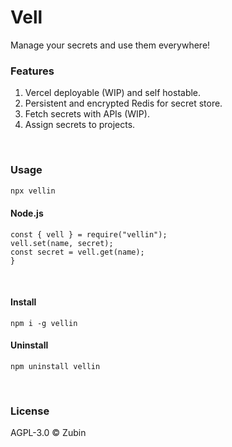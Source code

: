 # Vell

Manage your secrets and use them everywhere!

### Features

1. Vercel deployable (WIP) and self hostable.
2. Persistent and encrypted Redis for secret store.
3. Fetch secrets with APIs (WIP).
4. Assign secrets to projects.

<br>

### Usage

```bash
npx vellin
```

#### Node.js

```node
const { vell } = require("vellin");
vell.set(name, secret);
const secret = vell.get(name);
}
```

<br>

#### Install

```node
npm i -g vellin
```

#### Uninstall

```node
npm uninstall vellin
```



<br>

### License

AGPL-3.0 ©️ Zubin